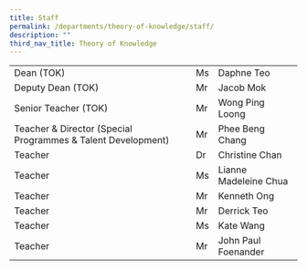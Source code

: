 ```yaml
---
title: Staff
permalink: /departments/theory-of-knowledge/staff/
description: ""
third_nav_title: Theory of Knowledge
---
```

|                                                              |    |                       |
|--------------------------------------------------------------|----|-----------------------|
| Dean (TOK)                                                   | Ms | Daphne Teo            |
| Deputy Dean (TOK)                                            | Mr | Jacob Mok             |
| Senior Teacher (TOK)                                         | Mr | Wong Ping Loong       |
| Teacher & Director (Special Programmes & Talent Development) | Mr | Phee Beng Chang       |
| Teacher                                                      | Dr | Christine Chan        |
| Teacher                                                      | Ms | Lianne Madeleine Chua |
| Teacher                                                      | Mr | Kenneth Ong           |
| Teacher                                                      | Mr | Derrick Teo           |
| Teacher                                                      | Ms | Kate Wang             |
| Teacher                                                      | Mr | John Paul Foenander           |